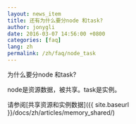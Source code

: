 ```yaml
---
layout: news_item
title: 还有为什么要分node 和task?
author: jonygli
date: 2016-03-07 14:56:00 +0800
categories: [faq]
lang: zh
permalink: /zh/faq/node_task
---
```



为什么要分node 和task?

node是资源数据，被共享。task是实例。

请参阅[共享资源和实例数据]({{ site.baseurl }}/docs/zh/articles/memory_shared/)
